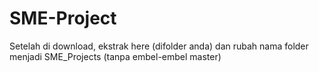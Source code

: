 # SME-Project

Setelah di download, ekstrak here (difolder anda) dan rubah nama folder menjadi SME_Projects (tanpa embel-embel master)
